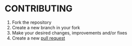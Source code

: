 # CONTRIBUTING

1. Fork the repository
2. Create a new branch in your fork
3. Make your desired changes, improvements and/or fixes
4. Create a new [pull request](pulls)